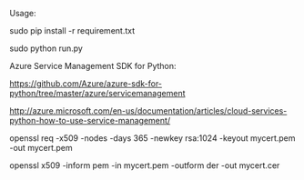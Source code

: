 Usage:

sudo pip install -r requirement.txt

sudo python run.py

Azure Service Management SDK for Python:

https://github.com/Azure/azure-sdk-for-python/tree/master/azure/servicemanagement

http://azure.microsoft.com/en-us/documentation/articles/cloud-services-python-how-to-use-service-management/

openssl req -x509 -nodes -days 365 -newkey rsa:1024 -keyout mycert.pem -out mycert.pem

openssl x509 -inform pem -in mycert.pem -outform der -out mycert.cer

